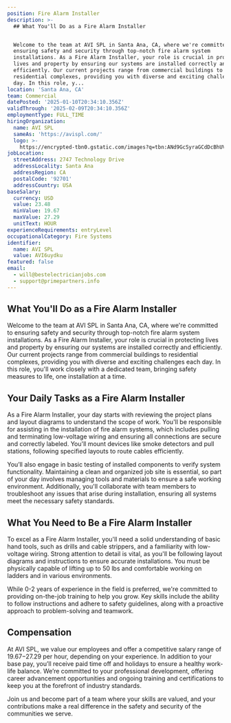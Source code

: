 ```yaml
---
position: Fire Alarm Installer
description: >-
  ## What You'll Do as a Fire Alarm Installer


  Welcome to the team at AVI SPL in Santa Ana, CA, where we're committed to
  ensuring safety and security through top-notch fire alarm system
  installations. As a Fire Alarm Installer, your role is crucial in protecting
  lives and property by ensuring our systems are installed correctly and
  efficiently. Our current projects range from commercial buildings to
  residential complexes, providing you with diverse and exciting challenges each
  day. In this role, y...
location: 'Santa Ana, CA'
team: Commercial
datePosted: '2025-01-10T20:34:10.356Z'
validThrough: '2025-02-09T20:34:10.356Z'
employmentType: FULL_TIME
hiringOrganization:
  name: AVI SPL
  sameAs: 'https://avispl.com/'
  logo: >-
    https://encrypted-tbn0.gstatic.com/images?q=tbn:ANd9GcSyraGCdDcBhUVCLjb9MI2McsVysMD7wjYlIQ&s
jobLocation:
  streetAddress: 2747 Technology Drive
  addressLocality: Santa Ana
  addressRegion: CA
  postalCode: '92701'
  addressCountry: USA
baseSalary:
  currency: USD
  value: 23.48
  minValue: 19.67
  maxValue: 27.29
  unitText: HOUR
experienceRequirements: entryLevel
occupationalCategory: Fire Systems
identifier:
  name: AVI SPL
  value: AVI6uydku
featured: false
email:
  - will@bestelectricianjobs.com
  - support@primepartners.info
---
```




## What You'll Do as a Fire Alarm Installer

Welcome to the team at AVI SPL in Santa Ana, CA, where we're committed to ensuring safety and security through top-notch fire alarm system installations. As a Fire Alarm Installer, your role is crucial in protecting lives and property by ensuring our systems are installed correctly and efficiently. Our current projects range from commercial buildings to residential complexes, providing you with diverse and exciting challenges each day. In this role, you'll work closely with a dedicated team, bringing safety measures to life, one installation at a time.

## Your Daily Tasks as a Fire Alarm Installer

As a Fire Alarm Installer, your day starts with reviewing the project plans and layout diagrams to understand the scope of work. You'll be responsible for assisting in the installation of fire alarm systems, which includes pulling and terminating low-voltage wiring and ensuring all connections are secure and correctly labeled. You'll mount devices like smoke detectors and pull stations, following specified layouts to route cables efficiently.

You’ll also engage in basic testing of installed components to verify system functionality. Maintaining a clean and organized job site is essential, so part of your day involves managing tools and materials to ensure a safe working environment. Additionally, you'll collaborate with team members to troubleshoot any issues that arise during installation, ensuring all systems meet the necessary safety standards.

## What You Need to Be a Fire Alarm Installer

To excel as a Fire Alarm Installer, you'll need a solid understanding of basic hand tools, such as drills and cable strippers, and a familiarity with low-voltage wiring. Strong attention to detail is vital, as you'll be following layout diagrams and instructions to ensure accurate installations. You must be physically capable of lifting up to 50 lbs and comfortable working on ladders and in various environments.

While 0-2 years of experience in the field is preferred, we're committed to providing on-the-job training to help you grow. Key skills include the ability to follow instructions and adhere to safety guidelines, along with a proactive approach to problem-solving and teamwork.

## Compensation

At AVI SPL, we value our employees and offer a competitive salary range of $19.67-$27.29 per hour, depending on your experience. In addition to your base pay, you’ll receive paid time off and holidays to ensure a healthy work-life balance. We’re committed to your professional development, offering career advancement opportunities and ongoing training and certifications to keep you at the forefront of industry standards.

Join us and become part of a team where your skills are valued, and your contributions make a real difference in the safety and security of the communities we serve.